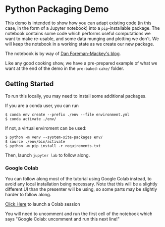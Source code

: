 # Python Packaging Demo

This demo is intended to show how you can adapt existing code (in this case, in
the form of a Jupyter notebook) into a `pip`-installable package. The notebook
contains some code which performs useful computations we want to make re-usable,
and some data munging and plotting we don't. We will keep the notebook in a
working state as we create our new package.

The notebook is by way of [Dan Foreman-Mackey's
blog](https://dfm.io/posts/autocorr/).

Like any good cooking show, we have a pre-prepared example of what we want at
the end of the demo in the `pre-baked-cake/` folder.

## Getting Started

To run this locally, you may need to install some additional packages.

If you are a conda user, you can run

```shell
$ conda env create --prefix ./env --file environment.yml
$ conda activate ./env/
```

If not, a virtual enviroment can be used:

```shell
$ python -m venv --system-site-packages env/
$ source ./env/bin/activate
$ python -m pip install -r requirements.txt
```

Then, launch `jupyter lab` to follow along.

### Google Colab
You can follow along most of the tutorial using Google Colab instead, to avoid
any local installation being necessary. Note that this will be a slightly
different UI than the presenter will be using, so some parts may be slightly
harder to follow along.

[Click Here](https://colab.research.google.com/github/flatironinstitute/sciware/blob/main/35_PyPackaging/demo/Demo.ipynb) to launch a Colab session

You will need to uncomment and run the first cell of the notebook which says
"Google Colab: uncomment and run this next line!"
